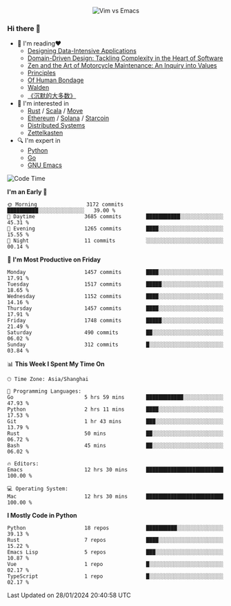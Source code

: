 <p align="center">
    <img src="https://gist.githubusercontent.com/coldnight/e696baffb094e71c96cb302118878eae/raw/40ea5053a6f66cc65f90f437e4173497da225958/banner.gif" alt="Vim vs Emacs" />
</p>

### Hi there 👋

- 📖 I'm reading❤️
    + [Designing Data-Intensive Applications](https://www.oreilly.com/library/view/designing-data-intensive-applications/9781491903063/)
    + [Domain-Driven Design: Tackling Complexity in the Heart of Software](https://www.dddcommunity.org/book/evans_2003/)
    + [Zen and the Art of Motorcycle Maintenance: An Inquiry into Values](https://en.wikipedia.org/wiki/Zen_and_the_Art_of_Motorcycle_Maintenance)
    + [Principles](https://www.principles.com/)
    + [Of Human Bondage](https://en.wikipedia.org/wiki/Of_Human_Bondage)
    + [Walden](https://en.wikipedia.org/wiki/Walden)
    + [《沉默的大多数》](https://en.wikipedia.org/wiki/Silent_majority)
- 🌱 I'm interested in
    + [Rust](https://www.rust-lang.org/) / [Scala](https://www.scala-lang.org/) / [Move](https://github.com/move-language/move/)
    + [Ethereum](https://ethereum.org/en/) / [Solana](https://solana.com/) / [Starcoin](https://github.com/starcoinorg/starcoin)
	+ [Distributed Systems](https://www.linuxzen.com/notes/topics/20200320174417_%E5%88%86%E5%B8%83%E5%BC%8F/)
	+ [Zettelkasten](https://www.linuxzen.com/notes/notes/20220120080920-slip_box/)
- 🔍 I'm expert in
    + [Python](https://www.python.org/)
    + [Go](https://go.dev/)
    + [GNU Emacs](https://www.gnu.org/software/emacs/)

<!--START_SECTION:waka-->
![Code Time](http://img.shields.io/badge/Code%20Time-2%2C636%20hrs%2052%20mins-blue)

**I'm an Early 🐤** 

```text
🌞 Morning                3172 commits        ██████████░░░░░░░░░░░░░░░   39.00 % 
🌆 Daytime                3685 commits        ███████████░░░░░░░░░░░░░░   45.31 % 
🌃 Evening                1265 commits        ████░░░░░░░░░░░░░░░░░░░░░   15.55 % 
🌙 Night                  11 commits          ░░░░░░░░░░░░░░░░░░░░░░░░░   00.14 % 
```
📅 **I'm Most Productive on Friday** 

```text
Monday                   1457 commits        ████░░░░░░░░░░░░░░░░░░░░░   17.91 % 
Tuesday                  1517 commits        █████░░░░░░░░░░░░░░░░░░░░   18.65 % 
Wednesday                1152 commits        ████░░░░░░░░░░░░░░░░░░░░░   14.16 % 
Thursday                 1457 commits        ████░░░░░░░░░░░░░░░░░░░░░   17.91 % 
Friday                   1748 commits        █████░░░░░░░░░░░░░░░░░░░░   21.49 % 
Saturday                 490 commits         ██░░░░░░░░░░░░░░░░░░░░░░░   06.02 % 
Sunday                   312 commits         █░░░░░░░░░░░░░░░░░░░░░░░░   03.84 % 
```


📊 **This Week I Spent My Time On** 

```text
🕑︎ Time Zone: Asia/Shanghai

💬 Programming Languages: 
Go                       5 hrs 59 mins       ████████████░░░░░░░░░░░░░   47.93 % 
Python                   2 hrs 11 mins       ████░░░░░░░░░░░░░░░░░░░░░   17.53 % 
Git                      1 hr 43 mins        ███░░░░░░░░░░░░░░░░░░░░░░   13.79 % 
Rust                     50 mins             ██░░░░░░░░░░░░░░░░░░░░░░░   06.72 % 
Bash                     45 mins             ██░░░░░░░░░░░░░░░░░░░░░░░   06.02 % 

🔥 Editors: 
Emacs                    12 hrs 30 mins      █████████████████████████   100.00 % 

💻 Operating System: 
Mac                      12 hrs 30 mins      █████████████████████████   100.00 % 
```

**I Mostly Code in Python** 

```text
Python                   18 repos            ██████████░░░░░░░░░░░░░░░   39.13 % 
Rust                     7 repos             ████░░░░░░░░░░░░░░░░░░░░░   15.22 % 
Emacs Lisp               5 repos             ███░░░░░░░░░░░░░░░░░░░░░░   10.87 % 
Vue                      1 repo              █░░░░░░░░░░░░░░░░░░░░░░░░   02.17 % 
TypeScript               1 repo              █░░░░░░░░░░░░░░░░░░░░░░░░   02.17 % 
```




 Last Updated on 28/01/2024 20:40:58 UTC
<!--END_SECTION:waka-->
